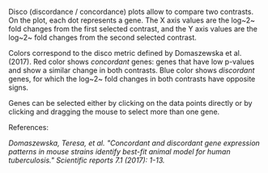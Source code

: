 Disco (discordance / concordance) plots allow to compare two contrasts. On
the plot, each dot represents a gene. The X axis values are the log~2~ fold
changes from the first selected contrast, and the Y axis values are the
log~2~ fold changes from the second selected contrast.

Colors correspond to the disco metric defined by Domaszewska et al. (2017).
Red color shows *concordant* genes: genes that have low p-values and show a
similar change in both contrasts. Blue color shows *discordant* genes, for
which the log~2~ fold changes in both contrasts have opposite signs.

Genes can be selected either by clicking on the data points directly or by
clicking and dragging the mouse to select more than one gene. 


References:

*Domaszewska, Teresa, et al. "Concordant and discordant gene expression
patterns in mouse strains identify best-fit animal model for human
tuberculosis." Scientific reports 7.1 (2017): 1-13.*
